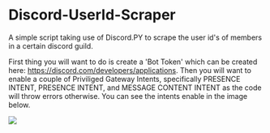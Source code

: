 # Discord-UserId-Scraper
A simple script taking use of Discord.PY to scrape the user id's of members in a certain discord guild.


First thing you will want to do is create a 'Bot Token' which can be created here: https://discord.com/developers/applications. Then you will want to enable a couple of Priviliged Gateway Intents, specifically PRESENCE INTENT, PRESENCE INTENT, and MESSAGE CONTENT INTENT as the code will throw errors otherwise. You can see the intents enable in the image below.

![](https://media.discordapp.net/attachments/1011737115782025396/1011737154885525574/Screenshot_2022-08-23_at_22.40.40.png?width=1029&height=585)
